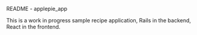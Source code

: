 README - applepie_app

This is a work in progress sample recipe application, Rails in the backend, React in the frontend.
